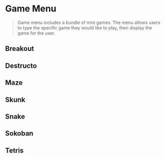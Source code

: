 # Game Menu

> Game menu includes a bundle of mini games. The menu allows users to type the specific game they would like to play, then display the game for the user.

## Breakout

## Destructo

## Maze

## Skunk

## Snake

## Sokoban

## Tetris

